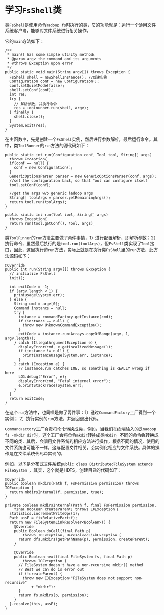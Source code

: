 # 学习`FsShell`类

类`FsShell`是使用命令`hadoop fs`时执行的类，它的功能就是：运行一个通用文件系统客户端，能够对文件系统进行相关操作。

它的`main`方法如下：

```
/**
 * main() has some simple utility methods
 * @param argv the command and its arguments
 * @throws Exception upon error
 */
public static void main(String argv[]) throws Exception {
  FsShell shell = newShellInstance(); //创建实例
  Configuration conf = new Configuration();
  conf.setQuietMode(false);
  shell.setConf(conf);
  int res;
  try {
    // 解析参数，并执行命令
    res = ToolRunner.run(shell, argv);
  } finally {
    shell.close();
  }
  System.exit(res);
}
```

在主函数中，先是创建一个`FsShell`实例，然后进行参数解析，最后运行命令。其中，类`ToolRunner`的`run`方法的源代码如下：
```
public static int run(Configuration conf, Tool tool, String[] args)
  throws Exception{
  if(conf == null) {
    conf = new Configuration();
  }
  GenericOptionsParser parser = new GenericOptionsParser(conf, args);
  //set the configuration back, so that Tool can configure itself
  tool.setConf(conf);

  //get the args w/o generic hadoop args
  String[] toolArgs = parser.getRemainingArgs();
  return tool.run(toolArgs);
}

public static int run(Tool tool, String[] args)
  throws Exception{
  return run(tool.getConf(), tool, args);
}
```
类`ToolRunner`的`run`方法主要做了两件事情，1）进行配置解析，即解析参数；2）执行命令。虽然最后执行的是`tool.run(toolArgs)`，但`FsShell`类实现了`Tool`接口，因此，这里执行的`run`方法，实际上就是在执行类`FsShell`里的`run`方法，此方法源码如下：
```
@Override
public int run(String argv[]) throws Exception {
  // initialize FsShell
  init();

  int exitCode = -1;
  if (argv.length < 1) {
    printUsage(System.err);
  } else {
    String cmd = argv[0];
    Command instance = null;
    try {
      instance = commandFactory.getInstance(cmd);
      if (instance == null) {
        throw new UnknownCommandException();
      }
      exitCode = instance.run(Arrays.copyOfRange(argv, 1, argv.length));
    } catch (IllegalArgumentException e) {
      displayError(cmd, e.getLocalizedMessage());
      if (instance != null) {
        printInstanceUsage(System.err, instance);
      }
    } catch (Exception e) {
      // instance.run catches IOE, so something is REALLY wrong if here
      LOG.debug("Error", e);
      displayError(cmd, "Fatal internal error");
      e.printStackTrace(System.err);
    }
  }
  return exitCode;
}
```
在这个`run`方法中，也同样是做了两件事：1）通过`CommandFactory`工厂得到一个实例； 2）执行实例的`run`方法，并返回退出代码。

`CommandFactory`工厂负责将命令转换成类，例如，当我们在终端输入的是`hadoop fs -mkdir dir`时，这个工厂会将命令`mkdir`转换成类`Mkdir`。不同的命令会转换成不同的类，其后，会调用文件系统的相应方法进行操作，根据不同的情况，使用的文件系统也可能不一样，这与配置文件相关，会实例化相应的文件系统。具体的操作是在文件系统代码中实现的。

例如，以下是分布式文件系统`public class DistributedFileSystem extends FileSystem `，其实，这个就是HDFS，创建目录的代码如下：
```
@Override
public boolean mkdirs(Path f, FsPermission permission) throws IOException {
  return mkdirsInternal(f, permission, true);
}
```
```
private boolean mkdirsInternal(Path f, final FsPermission permission,
    final boolean createParent) throws IOException {
  statistics.incrementWriteOps(1);
  Path absF = fixRelativePart(f);
  return new FileSystemLinkResolver<Boolean>() {
    @Override
    public Boolean doCall(final Path p)
        throws IOException, UnresolvedLinkException {
      return dfs.mkdirs(getPathName(p), permission, createParent);
    }

    @Override
    public Boolean next(final FileSystem fs, final Path p)
        throws IOException {
      // FileSystem doesn't have a non-recursive mkdir() method
      // Best we can do is error out
      if (!createParent) {
        throw new IOException("FileSystem does not support non-recursive"
            + "mkdir");
      }
      return fs.mkdirs(p, permission);
    }
  }.resolve(this, absF);
}
```
